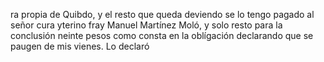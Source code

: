 ra propia de Quibdo, y el resto que queda deviendo se lo tengo pagado al señor cura yterino fray Manuel Martínez Moló, y solo resto para la conclusión neinte pesos como consta en la oblígación declarando que se paugen de mis vienes. Lo declaró